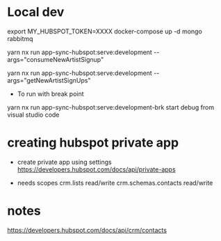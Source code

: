 # Local dev

export MY_HUBSPOT_TOKEN=XXXX
docker-compose up -d mongo rabbitmq

yarn nx run app-sync-hubspot:serve:development --args="consumeNewArtistSignup"

yarn nx run app-sync-hubspot:serve:development --args="getNewArtistSignUps"

- To run with break point

yarn nx run app-sync-hubspot:serve:development-brk
start debug from visual studio code


# creating hubspot private app

- create private app using settings
  https://developers.hubspot.com/docs/api/private-apps

- needs scopes
  crm.lists read/write
  crm.schemas.contacts read/write

# notes

https://developers.hubspot.com/docs/api/crm/contacts

